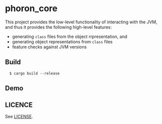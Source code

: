# phoron_core

This project provides the low-level functionality of interacting with the JVM, and thus it provides the following high-level features:

  - generating `class` files from the object rrpresentation, and
  - generating object representations from `class` files
  - feature checks against JVM versions

## Build

  ```
    $ cargo build --release
  ```

## Demo

## LICENCE

See [LICENSE](LICENSE).
